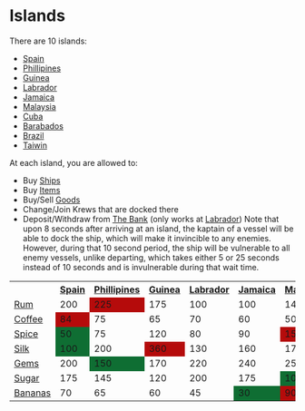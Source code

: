 # Islands

There are 10 islands:
- [Spain](/pages/islands/spain.md) 
- [Phillipines](/pages/islands/phillipines.md)
- [Guinea](/pages/islands/guinea.md)
- [Labrador](/pages/islands/labrador.md)
- [Jamaica](/pages/islands/jamaica.md)
- [Malaysia](/pages/islands/malaysia.md)
- [Cuba](/pages/islands/cuba.md)
- [Barabados](/pages/islands/barabados.md)
- [Brazil](/pages/islands/brazil.md)
- [Taiwin](/pages/islands/taiwan.md)
            
At each island, you are allowed to:
* Buy [Ships](/pages/ships.md)
* Buy [Items](/pages/items.md)
* Buy/Sell [Goods](/pages/gameplay/economy.md)
* Change/Join Krews that are docked there
* Deposit/Withdraw from [The Bank](/pages/gameplay/bank.md) (only works at [Labrador](/pages/islands/labrador.md))
Note that upon 8 seconds after arriving at an island, the kaptain of a vessel will be able to dock the ship, which will make it invincible to any enemies. However, during that 10 second period, the ship will be vulnerable to all enemy vessels, unlike departing, which takes either 5 or 25 seconds instead of 10 seconds and is invulnerable during that wait time.
<table class="article-table">
    <tbody>
        <tr>
            <th></th>
            <th><a href="#/pages/islands/spain.md">Spain</a></th>
            <th><a href="#/pages/islands/phillipines.md" title="Phillipines">Phillipines</a></th>
            <th><a href="#/pages/islands/guinea.md" title="Guinea">Guinea</a></th>
            <th><a href="#/pages/islands/labrador.md" title="Labrador">Labrador</a></th>
            <th><a href="#/pages/islands/jamaica.md" title="Jamaica">Jamaica</a></th>
            <th><a href="#/pages/islands/malaysia.md" title="Malaysia">Malaysia</a></th>
            <th><a href="#/pages/islands/cuba.md" title="Cuba">Cuba</a></th>
            <th><a href="#/pages/islands/barabados.md" title="Barabados">Barabados</a></th>
            <th><a href="#/pages/islands/brazil.md" title="Brazil">Brazil</a></th>
            <th><a href="#/pages/islands/taiwin.md" title="Taiwin">Taiwan</a></th>
        </tr>
        <tr>
            <td><a href="#/pages/cargo/rum.md" title="Rum">Rum</a></td>
            <td>200</td>
            <td style="background:#b50b0b;">225</td>
            <td>175</td>
            <td>100</td>
            <td>100</td>
            <td>145</td>
            <td style="background:#0f6e33;">75</td>
            <td>90</td>
            <td>120</td>
            <td>90</td>
        </tr>
        <tr>
            <td><a href="#/pages/cargo/coffee.md" title="Coffee">Coffee</a></td>
            <td style="background:#b50b0b;">84</td>
            <td>75</td>
            <td>65</td>
            <td>70</td>
            <td>60</td>
            <td>50</td>
            <td>55</td>
            <td>35</td>
            <td style="background:#0f6e33;">30</td>
            <td>45</td>
        </tr>
        <tr>
            <td><a href="#/pages/cargo/spice.md" title="Spice">Spice</a></td>
            <td style="background:#0f6e33;">50</td>
            <td>75</td>
            <td>120</td>
            <td>80</td>
            <td>90</td>
            <td style="background:#b50b0b;">150</td>
            <td>75</td>
            <td>100</td>
            <td>120</td>
            <td style="background:#0f6e33;">50</td>
        </tr>
        <tr>
            <td><a href="#/pages/cargo/silk.md" title="Silk">Silk</a></td>
            <td style="background:#0f6e33;">100</td>
            <td>200</td>
            <td style="background:#b50b0b;">360</td>
            <td>130</td>
            <td>160</td>
            <td>175</td>
            <td>175</td>
            <td>250</td>
            <td>330</td>
            <td>300</td>
        </tr>
        <tr>
            <td><a href="#/pages/cargo/gems.md" title="Gems">Gems</a></td>
            <td>200</td>
            <td style="background:#0f6e33;">150</td>
            <td>170</td>
            <td>220</td>
            <td>240</td>
            <td>250</td>
            <td>300</td>
            <td>400</td>
            <td>500</td>
            <td style="background:#b50b0b;">600</td>
        </tr>
        <tr>
            <td><a href="#/pages/cargo/sugar.md" title="Sugar">Sugar</a></td>
            <td>175</td>
            <td>145</td>
            <td>120</td>
            <td>200</td>
            <td>175</td>
            <td style="background:#0f6e33;">100</td>
            <td>250</td>
            <td>150</td>
            <td>200</td>
            <td style="background:#b50b0b;">300</td>
        </tr>
        <tr>
            <td><a href="#/pages/cargo/bananas.md" title="Bananas">Bananas</a></td>
            <td>70</td>
            <td>65</td>
            <td>60</td>
            <td>45</td>
            <td style="background:#0f6e33;">30</td>
            <td style="background:#b50b0b;">90</td>
            <td>45</td>
            <td>45</td>
            <td>85</td>
            <td>80</td>
        </tr>
    </tbody>
</table>